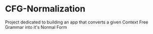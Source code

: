 # CFG-Normalization
 Project dedicated to building an app that converts a given Context Free Grammar into it's Normal Form
